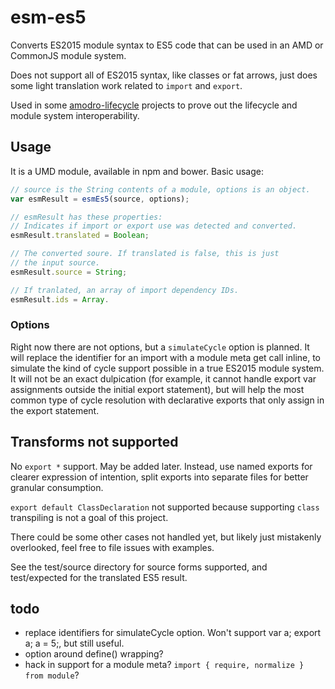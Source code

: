 # esm-es5

Converts ES2015 module syntax to ES5 code that can be used in an AMD or CommonJS module system.

Does not support all of ES2015 syntax, like classes or fat arrows, just does some light translation work related to `import` and `export`.

Used in some [amodro-lifecycle]() projects to prove out the lifecycle and module system interoperability.

## Usage

It is a UMD module, available in npm and bower. Basic usage:

```javascript
// source is the String contents of a module, options is an object.
var esmResult = esmEs5(source, options);

// esmResult has these properties:
// Indicates if import or export use was detected and converted.
esmResult.translated = Boolean;

// The converted soure. If translated is false, this is just
// the input source.
esmResult.source = String;

// If tranlated, an array of import dependency IDs.
esmResult.ids = Array.
```

### Options

Right now there are not options, but a `simulateCycle` option is planned. It will
replace the identifier for an import with a module meta get call inline, to simulate the kind of cycle support possible in a true ES2015 module system. It will not be an exact dulpication (for example, it cannot handle export var assignments outside the initial export statement), but will help the most common type of cycle resolution with declarative exports that only assign in the export statement.

## Transforms not supported

No `export *` support. May be added later. Instead, use named exports for clearer expression of intention, split exports into separate files for better granular consumption.

`export default ClassDeclaration` not supported because supporting `class` transpiling is not a goal of this project.

There could be some other cases not handled yet, but likely just mistakenly overlooked, feel free to file issues with examples.

See the test/source directory for source forms supported, and test/expected for the translated ES5 result.

## todo

* replace identifiers for simulateCycle option. Won't support var a; export a; a = 5;, but still useful.
* option around define() wrapping?
* hack in support for a module meta? `import { require, normalize } from module`?

